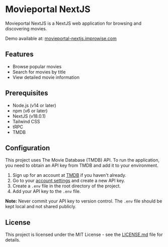 # Movieportal NextJS

Movieportal NextJS is a NextJS web application for browsing and discovering movies.

Demo available at: [movieportal-nextjs.improwise.com](https://movieportal-nextjs.improwise.com)

## Features

- Browse popular movies
- Search for movies by title
- View detailed movie information

## Prerequisites

- Node.js (v14 or later)
- npm (v6 or later)
- NextJS (v18.0.1)
- Tailwind CSS
- tRPC
- TMDB

## Configuration

This project uses The Movie Database (TMDB) API. To run the application, you need to obtain an API key from TMDB and add it to your environment.

1. Sign up for an account at [TMDB](https://www.themoviedb.org/signup) if you haven't already.
2. Go to your [account settings](https://www.themoviedb.org/settings/api) and create a new API key.
3. Create a `.env` file in the root directory of the project.
4. Add your API key to the `.env` file.

**Note:** Never commit your API key to version control. The `.env` file should be kept local and not shared publicly.

## License

This project is licensed under the MIT License - see the [LICENSE.md](LICENSE.md) file for details.
